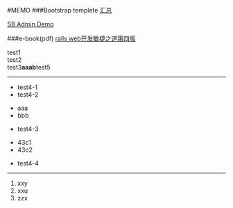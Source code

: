 #MEMO
###Bootstrap templete
[汇总](http://blog.htmlhifive.com/2014/07/28/bootstrap%E3%82%92%E4%BD%BF%E3%81%A3%E3%81%9F%E7%AE%A1%E7%90%86%E7%94%BB%E9%9D%A2%E3%83%86%E3%83%B3%E3%83%97%E3%83%AC%E3%83%BC%E3%83%88%E3%82%92%E3%81%BE%E3%81%A8%E3%82%81%E3%81%A6%E7%B4%B9%E4%BB%8B/)

[SB Admin Demo](http://blackrockdigital.github.io/startbootstrap-sb-admin-2/pages/blank.html)

###e-book(pdf)
[rails web开发敏捷之道第四版](http://htmlstream.com/preview/unify-v1.9/index.html)

test1  
test2  
test3**aaab**test5
- - -
* test4-1
* test4-2
 - aaa
 - bbb
* test4-3
 - 43c1
 - 43c2
* test4-4

- - -
1. xxy
2. xxu
3. zzx
